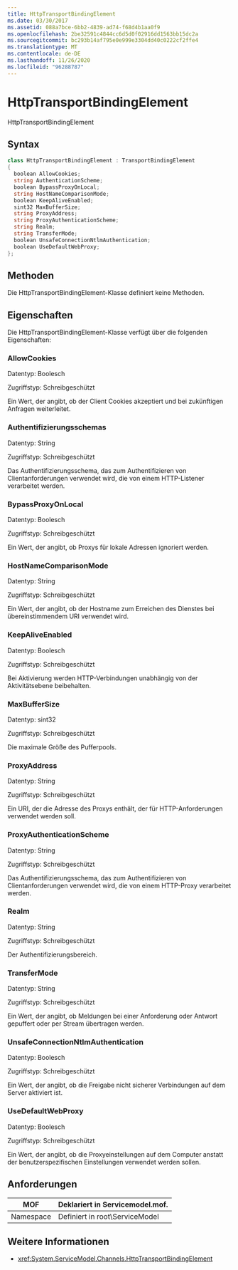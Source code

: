 ```yaml
---
title: HttpTransportBindingElement
ms.date: 03/30/2017
ms.assetid: 088a7bce-6bb2-4839-ad74-f68d4b1aa0f9
ms.openlocfilehash: 2be32591c4844cc6d5d0f02916dd1563bb15dc2a
ms.sourcegitcommit: bc293b14af795e0e999e3304dd40c0222cf2ffe4
ms.translationtype: MT
ms.contentlocale: de-DE
ms.lasthandoff: 11/26/2020
ms.locfileid: "96288787"
---
```

# <a name="httptransportbindingelement"></a>HttpTransportBindingElement

HttpTransportBindingElement  
  
## <a name="syntax"></a>Syntax  
  
```csharp
class HttpTransportBindingElement : TransportBindingElement  
{  
  boolean AllowCookies;  
  string AuthenticationScheme;  
  boolean BypassProxyOnLocal;  
  string HostNameComparisonMode;  
  boolean KeepAliveEnabled;  
  sint32 MaxBufferSize;  
  string ProxyAddress;  
  string ProxyAuthenticationScheme;  
  string Realm;  
  string TransferMode;  
  boolean UnsafeConnectionNtlmAuthentication;  
  boolean UseDefaultWebProxy;  
};  
```  
  
## <a name="methods"></a>Methoden  

 Die HttpTransportBindingElement-Klasse definiert keine Methoden.  
  
## <a name="properties"></a>Eigenschaften  

 Die HttpTransportBindingElement-Klasse verfügt über die folgenden Eigenschaften:  
  
### <a name="allowcookies"></a>AllowCookies  

 Datentyp: Boolesch  
  
 Zugriffstyp: Schreibgeschützt  
  
 Ein Wert, der angibt, ob der Client Cookies akzeptiert und bei zukünftigen Anfragen weiterleitet.  
  
### <a name="authenticationscheme"></a>Authentifizierungsschemas  

 Datentyp: String  
  
 Zugriffstyp: Schreibgeschützt  
  
 Das Authentifizierungsschema, das zum Authentifizieren von Clientanforderungen verwendet wird, die von einem HTTP-Listener verarbeitet werden.  
  
### <a name="bypassproxyonlocal"></a>BypassProxyOnLocal  

 Datentyp: Boolesch  
  
 Zugriffstyp: Schreibgeschützt  
  
 Ein Wert, der angibt, ob Proxys für lokale Adressen ignoriert werden.  
  
### <a name="hostnamecomparisonmode"></a>HostNameComparisonMode  

 Datentyp: String  
  
 Zugriffstyp: Schreibgeschützt  
  
 Ein Wert, der angibt, ob der Hostname zum Erreichen des Dienstes bei übereinstimmendem URI verwendet wird.  
  
### <a name="keepaliveenabled"></a>KeepAliveEnabled  

 Datentyp: Boolesch  
  
 Zugriffstyp: Schreibgeschützt  
  
 Bei Aktivierung werden HTTP-Verbindungen unabhängig von der Aktivitätsebene beibehalten.  
  
### <a name="maxbuffersize"></a>MaxBufferSize  

 Datentyp: sint32  
  
 Zugriffstyp: Schreibgeschützt  
  
 Die maximale Größe des Pufferpools.  
  
### <a name="proxyaddress"></a>ProxyAddress  

 Datentyp: String  
  
 Zugriffstyp: Schreibgeschützt  
  
 Ein URI, der die Adresse des Proxys enthält, der für HTTP-Anforderungen verwendet werden soll.  
  
### <a name="proxyauthenticationscheme"></a>ProxyAuthenticationScheme  

 Datentyp: String  
  
 Zugriffstyp: Schreibgeschützt  
  
 Das Authentifizierungsschema, das zum Authentifizieren von Clientanforderungen verwendet wird, die von einem HTTP-Proxy verarbeitet werden.  
  
### <a name="realm"></a>Realm  

 Datentyp: String  
  
 Zugriffstyp: Schreibgeschützt  
  
 Der Authentifizierungsbereich.  
  
### <a name="transfermode"></a>TransferMode  

 Datentyp: String  
  
 Zugriffstyp: Schreibgeschützt  
  
 Ein Wert, der angibt, ob Meldungen bei einer Anforderung oder Antwort gepuffert oder per Stream übertragen werden.  
  
### <a name="unsafeconnectionntlmauthentication"></a>UnsafeConnectionNtlmAuthentication  

 Datentyp: Boolesch  
  
 Zugriffstyp: Schreibgeschützt  
  
 Ein Wert, der angibt, ob die Freigabe nicht sicherer Verbindungen auf dem Server aktiviert ist.  
  
### <a name="usedefaultwebproxy"></a>UseDefaultWebProxy  

 Datentyp: Boolesch  
  
 Zugriffstyp: Schreibgeschützt  
  
 Ein Wert, der angibt, ob die Proxyeinstellungen auf dem Computer anstatt der benutzerspezifischen Einstellungen verwendet werden sollen.  
  
## <a name="requirements"></a>Anforderungen  
  
|MOF|Deklariert in Servicemodel.mof.|  
|---------|-----------------------------------|  
|Namespace|Definiert in root\ServiceModel|  
  
## <a name="see-also"></a>Weitere Informationen

- <xref:System.ServiceModel.Channels.HttpTransportBindingElement>
